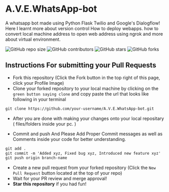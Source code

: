 # A.V.E.WhatsApp-bot
A whatsapp bot made using Python Flask Twilio and Google's Dialogflow! Here I learnt more about version control  How to deploy webapps. how to  convert local machine address to open web address using ngrok and more about virtual environment.

![GitHub repo size](https://img.shields.io/github/repo-size/PrajjwalDatir/A.V.E.WhatsApp-bot)
![GitHub contributors](https://img.shields.io/github/contributors/PrajjwalDatir/A.V.E.WhatsApp-bot)
![GitHub stars](https://img.shields.io/github/stars/PrajjwalDatir/A.V.E.WhatsApp-bot?style=social)
![GitHub forks](https://img.shields.io/github/forks/PrajjwalDatir/A.V.E.WhatsApp-bot?style=social)

## Instructions For submitting your Pull Requests


* Fork this repository (Click the Fork button in the top right of this page, click your Profile Image)
* Clone your forked repository to your local machine by clicking on the `green button saying clone` and copy paste the url that looks like following in your terminal

```markdown
git clone https://github.com/your-username/A.V.E.WhatsApp-bot.git
```
* After you are done with making your changes onto your local repositary ( files/folders inside your pc. )

* Commit and push And Please Add Proper Commit messages as well as Comments inside your code for better understanding.

```markdown
git add .
git commit -m 'Added xyz, Fixed bug xyz, Introduced new feature xyz'
git push origin branch-name
```

* Create a new pull request from your forked repository (Click the `New Pull Request` button located at the top of your repo)
* Wait for your PR review and merge approval!
* __Star this repository__ if you had fun!
